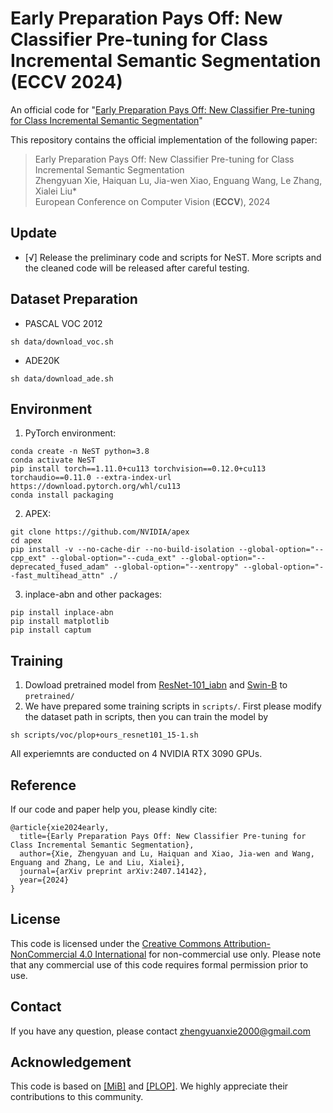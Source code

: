 # Early Preparation Pays Off: New Classifier Pre-tuning for Class Incremental Semantic Segmentation (ECCV 2024)

An official code for "[Early Preparation Pays Off: New Classifier Pre-tuning for Class Incremental Semantic Segmentation](https://arxiv.org/abs/2407.14142)"

This repository contains the official implementation of the following paper:

> Early Preparation Pays Off: New Classifier Pre-tuning for Class Incremental Semantic Segmentation<br>Zhengyuan Xie, Haiquan Lu, Jia-wen Xiao, Enguang Wang, Le Zhang, Xialei Liu\*<br>European Conference on Computer Vision (**ECCV**), 2024<br>
## Update
- [√] Release the preliminary code and scripts for NeST. More scripts and the cleaned code will be released after careful testing.

## Dataset Preparation

- PASCAL VOC 2012

```
sh data/download_voc.sh
```

- ADE20K

```
sh data/download_ade.sh
```

## Environment

1. PyTorch environment:

```
conda create -n NeST python=3.8
conda activate NeST
pip install torch==1.11.0+cu113 torchvision==0.12.0+cu113 torchaudio==0.11.0 --extra-index-url https://download.pytorch.org/whl/cu113
conda install packaging
```

2. APEX:

```
git clone https://github.com/NVIDIA/apex
cd apex
pip install -v --no-cache-dir --no-build-isolation --global-option="--cpp_ext" --global-option="--cuda_ext" --global-option="--deprecated_fused_adam" --global-option="--xentropy" --global-option="--fast_multihead_attn" ./
```

3. inplace-abn and other packages:

```
pip install inplace-abn
pip install matplotlib
pip install captum
```

## Training

1. Dowload pretrained model from [ResNet-101_iabn](https://github.com/arthurdouillard/CVPR2021_PLOP/releases/download/v1.0/resnet101_iabn_sync.pth.tar) and [Swin-B](https://github.com/SwinTransformer/storage/releases/download/v1.0.0/swin_base_patch4_window12_384.pth) to ```pretrained/```
2. We have prepared some training scripts in ```scripts/```. First please modify the dataset path in scripts, then you can train the model by

```
sh scripts/voc/plop+ours_resnet101_15-1.sh
```
All experiemnts are conducted on 4 NVIDIA RTX 3090 GPUs.

## Reference

If our code and paper help you, please kindly cite:

```
@article{xie2024early,
  title={Early Preparation Pays Off: New Classifier Pre-tuning for Class Incremental Semantic Segmentation},
  author={Xie, Zhengyuan and Lu, Haiquan and Xiao, Jia-wen and Wang, Enguang and Zhang, Le and Liu, Xialei},
  journal={arXiv preprint arXiv:2407.14142},
  year={2024}
}
```

## License
This code is licensed under the [Creative Commons Attribution-NonCommercial 4.0 International](https://creativecommons.org/licenses/by-nc/4.0/) for non-commercial use only.
Please note that any commercial use of this code requires formal permission prior to use.

## Contact

If you have any question, please contact <a href="zhengyuanxie2000@gmail.com">zhengyuanxie2000@gmail.com</a> 

## Acknowledgement

This code is based on [[MiB]](https://github.com/fcdl94/MiB) and [[PLOP]](https://github.com/arthurdouillard/CVPR2021_PLOP). We highly appreciate their contributions to this community.
